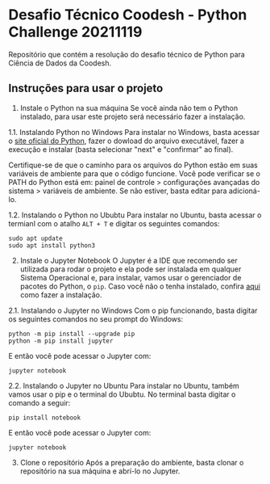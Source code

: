 # Desafio Técnico Coodesh - Python Challenge 20211119

Repositório que contém a resolução do desafio técnico de Python para Ciência de Dados da Coodesh.

## Instruções para usar o projeto

1. Instale o Python na sua máquina
Se você ainda não tem o Python instalado, para usar este projeto será necessário fazer a instalação. 

1.1. Instalando Python no Windows
Para instalar no Windows, basta acessar o [site oficial do Python](https://www.python.org/downloads/), fazer o dowload do arquivo executável, fazer a execução e instalar (basta selecionar "next" e "confirmar" ao final). 

Certifique-se de que o caminho para os arquivos do Python estão em suas variáveis de ambiente para que o código funcione. Você pode verificar se o PATH do Python está em: painel de controle > configurações avançadas do sistema > variáveis de ambiente. Se não estiver, basta editar para adicioná-lo.

1.2. Instalando o Python no Ububtu
Para instalar no Ubuntu, basta acessar o termianl com o atalho `ALT + T` e digitar os seguintes comandos:

```
sudo apt update
sudo apt install python3
```

2. Instale o Jupyter Notebook
O Jupyter é a IDE que recomendo ser utilizada para rodar o projeto e ela pode ser instalada em qualquer Sistema Operacional e, para instalar, vamos usar o gerenciador de pacotes do Python, o `pip`. Caso você não o tenha instalado, confira [aqui](https://pip.pypa.io/en/stable/installation/) como fazer a instalação.

2.1. Instalando o Jupyter no Windows
Com o pip funcionando, basta digitar os seguintes comandos no seu prompt do Windows:

```
python -m pip install --upgrade pip
python -m pip install jupyter
```

E então você pode acessar o Jupyter com:

`jupyter notebook`

2.2. Instalando o Jupyter no Ubuntu
Para instalar no Ubuntu, também vamos usar o pip e o terminal do Ububtu. No terminal basta digitar o comando a seguir:

`pip install notebook`

E então você pode acessar o Jupyter com:

`jupyter notebook`

3. Clone o repositório
Após a preparação do ambiente, basta clonar o repositório na sua máquina e abrí-lo no Jupyter.

